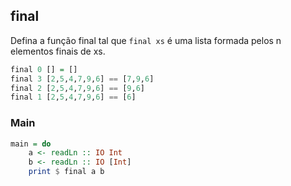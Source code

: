 ## final
[](solver.hs)
Defina a função final tal que `final xs` é uma lista formada pelos n elementos finais de xs.

```hs
final 0 [] = []
final 3 [2,5,4,7,9,6] == [7,9,6]
final 2 [2,5,4,7,9,6] == [9,6]
final 1 [2,5,4,7,9,6] == [6]
```



<!--MAIN_BEGIN-->
### Main
```hs
main = do
    a <- readLn :: IO Int
    b <- readLn :: IO [Int]
    print $ final a b

```
<!--MAIN_END-->